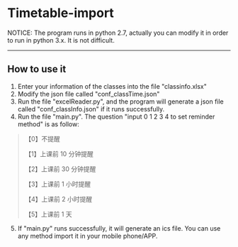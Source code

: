 # Timetable-import

NOTICE: The program runs in python 2.7, actually you can modify it in order to run in python 3.x. It is not difficult.

---
## How to use it
1. Enter your information of the classes into the file "classinfo.xlsx"
2. Modify the json file called "conf_classTime.json"
3. Run the file "excelReader.py", and the program will generate a json file called "conf_classInfo.json" if it runs successfully.
4. Run the file "main.py". The question "input 0 1 2 3 4 to set reminder method" is as follow:

>【0】不提醒
>
>【1】上课前 10 分钟提醒
>
>【2】上课前 30 分钟提醒
>
>【3】上课前 1 小时提醒
>
>【4】上课前 2 小时提醒
>
>【5】上课前 1 天

5. If "main.py" runs successfully, it will generate an ics file. You can use any method import it in your mobile phone/APP.
